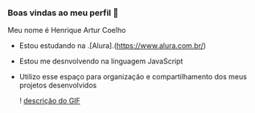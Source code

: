 ### Boas vindas ao meu perfil 💙
Meu nome é Henrique Artur Coelho
- Estou estudando na .[Alura].(https://www.alura.com.br/)
- Estou me desnvolvendo na linguagem JavaScript
- Utilizo esse espaço para organização e compartilhamento dos meus projetos desenvolvidos

  ! [descrição do GIF](https://encrypted-tbn0.gstatic.com/images?q=tbn:ANd9GcRVT4Rl-rB5ISox2V8FfVElcD_rdRv0BkNhiw&s)
